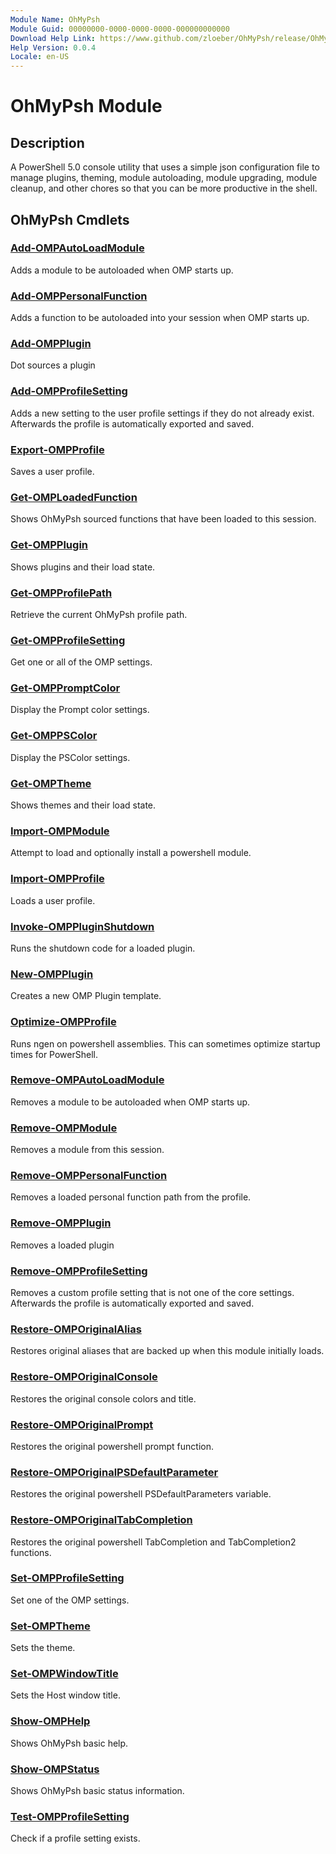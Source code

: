 ```yaml
---
Module Name: OhMyPsh
Module Guid: 00000000-0000-0000-0000-000000000000
Download Help Link: https://www.github.com/zloeber/OhMyPsh/release/OhMyPsh/docs/OhMyPsh.md
Help Version: 0.0.4
Locale: en-US
---
```


# OhMyPsh Module
## Description
A PowerShell 5.0 console utility that uses a simple json configuration file to manage plugins, theming, module autoloading, module upgrading, module cleanup, and other chores so that you can be more productive in the shell.

## OhMyPsh Cmdlets
### [Add-OMPAutoLoadModule](Add-OMPAutoLoadModule.md)
Adds a module to be autoloaded when OMP starts up.

### [Add-OMPPersonalFunction](Add-OMPPersonalFunction.md)
Adds a function to be autoloaded into your session when OMP starts up.

### [Add-OMPPlugin](Add-OMPPlugin.md)
Dot sources a plugin

### [Add-OMPProfileSetting](Add-OMPProfileSetting.md)
Adds a new setting to the user profile settings if they do not already exist. Afterwards the profile is automatically exported and saved.

### [Export-OMPProfile](Export-OMPProfile.md)
Saves a user profile.

### [Get-OMPLoadedFunction](Get-OMPLoadedFunction.md)
Shows OhMyPsh sourced functions that have been loaded to this session.

### [Get-OMPPlugin](Get-OMPPlugin.md)
Shows plugins and their load state.

### [Get-OMPProfilePath](Get-OMPProfilePath.md)
Retrieve the current OhMyPsh profile path.

### [Get-OMPProfileSetting](Get-OMPProfileSetting.md)
Get one or all of the OMP settings.

### [Get-OMPPromptColor](Get-OMPPromptColor.md)
Display the Prompt color settings.

### [Get-OMPPSColor](Get-OMPPSColor.md)
Display the PSColor settings.

### [Get-OMPTheme](Get-OMPTheme.md)
Shows themes and their load state.

### [Import-OMPModule](Import-OMPModule.md)
Attempt to load and optionally install a powershell module.

### [Import-OMPProfile](Import-OMPProfile.md)
Loads a user profile.

### [Invoke-OMPPluginShutdown](Invoke-OMPPluginShutdown.md)
Runs the shutdown code for a loaded plugin.

### [New-OMPPlugin](New-OMPPlugin.md)
Creates a new OMP Plugin template.

### [Optimize-OMPProfile](Optimize-OMPProfile.md)
Runs ngen on powershell assemblies. This can sometimes optimize startup times for PowerShell.

### [Remove-OMPAutoLoadModule](Remove-OMPAutoLoadModule.md)
Removes a module to be autoloaded when OMP starts up.

### [Remove-OMPModule](Remove-OMPModule.md)
Removes a module from this session.

### [Remove-OMPPersonalFunction](Remove-OMPPersonalFunction.md)
Removes a loaded personal function path from the profile.

### [Remove-OMPPlugin](Remove-OMPPlugin.md)
Removes a loaded plugin

### [Remove-OMPProfileSetting](Remove-OMPProfileSetting.md)
Removes a custom profile setting that is not one of the core settings. Afterwards the profile is automatically exported and saved.

### [Restore-OMPOriginalAlias](Restore-OMPOriginalAlias.md)
Restores original aliases that are backed up when this module initially loads.

### [Restore-OMPOriginalConsole](Restore-OMPOriginalConsole.md)
Restores the original console colors and title.

### [Restore-OMPOriginalPrompt](Restore-OMPOriginalPrompt.md)
Restores the original powershell prompt function.

### [Restore-OMPOriginalPSDefaultParameter](Restore-OMPOriginalPSDefaultParameter.md)
Restores the original powershell PSDefaultParameters variable.

### [Restore-OMPOriginalTabCompletion](Restore-OMPOriginalTabCompletion.md)
Restores the original powershell TabCompletion and TabCompletion2 functions.

### [Set-OMPProfileSetting](Set-OMPProfileSetting.md)
Set one of the OMP settings.

### [Set-OMPTheme](Set-OMPTheme.md)
Sets the theme.

### [Set-OMPWindowTitle](Set-OMPWindowTitle.md)
Sets the Host window title.

### [Show-OMPHelp](Show-OMPHelp.md)
Shows OhMyPsh basic help.

### [Show-OMPStatus](Show-OMPStatus.md)
Shows OhMyPsh basic status information.

### [Test-OMPProfileSetting](Test-OMPProfileSetting.md)
Check if a profile setting exists.



